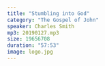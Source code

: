 ```yaml
---
title: "Stumbling into God"
category: "The Gospel of John"
speaker: Charles Smith
mp3: 20190127.mp3
size: 19656708
duration: "57:53"
image: logo.jpg
---
```

